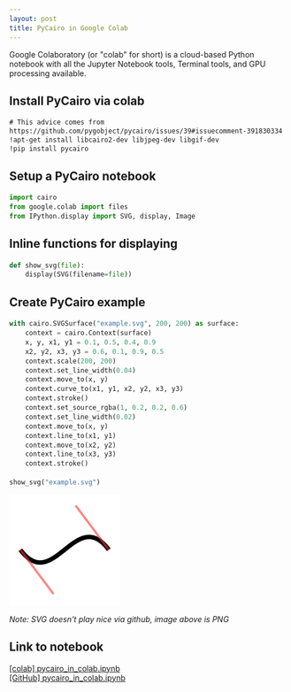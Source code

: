```yaml
---
layout: post
title: PyCairo in Google Colab
---
```

Google Colaboratory (or "colab" for short) is a cloud-based Python notebook with all the Jupyter Notebook tools, Terminal tools, and GPU processing available. 

## Install PyCairo via colab
```
# This advice comes from https://github.com/pygobject/pycairo/issues/39#issuecomment-391830334
!apt-get install libcairo2-dev libjpeg-dev libgif-dev
!pip install pycairo
```
## Setup a PyCairo notebook  
```python
import cairo
from google.colab import files
from IPython.display import SVG, display, Image
```

## Inline functions for displaying  
```python 
def show_svg(file):
    display(SVG(filename=file))
```

## Create PyCairo example 
```python
with cairo.SVGSurface("example.svg", 200, 200) as surface:
    context = cairo.Context(surface)
    x, y, x1, y1 = 0.1, 0.5, 0.4, 0.9
    x2, y2, x3, y3 = 0.6, 0.1, 0.9, 0.5
    context.scale(200, 200)
    context.set_line_width(0.04)
    context.move_to(x, y)
    context.curve_to(x1, y1, x2, y2, x3, y3)
    context.stroke()
    context.set_source_rgba(1, 0.2, 0.2, 0.6)
    context.set_line_width(0.02)
    context.move_to(x, y)
    context.line_to(x1, y1)
    context.move_to(x2, y2)
    context.line_to(x3, y3)
    context.stroke()
    
show_svg("example.svg")
```
![](https://raw.githubusercontent.com/nickwan/how_to__simple_display/master/example.png)  

*Note: SVG doesn't play nice via github, image above is PNG*  

## Link to notebook
[[colab] pycairo_in_colab.ipynb](https://colab.research.google.com/drive/18IA7e_DJ0kYQCdw0UQI7vg8W2Jo9FE-b)  
[[GitHub] pycairo_in_colab.ipynb](https://github.com/nickwan/pycairo_in_colab/blob/master/pycairo_in_colab.ipynb)  
